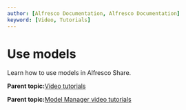 ```yaml
---
author: [Alfresco Documentation, Alfresco Documentation]
keyword: [Video, Tutorials]
---
```


# Use models

Learn how to use models in Alfresco Share.

  

**Parent topic:**[Video tutorials](../topics/alfresco-video-tutorials.md)

**Parent topic:**[Model Manager video tutorials](../concepts/cmm-video-tutorials.md)

